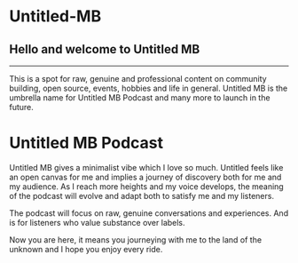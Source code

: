 # Untitled-MB
## Hello and welcome to Untitled MB
***************************************
This is a spot for raw, genuine and professional content on community building, open source, events, hobbies and life in general.
Untitled MB is the umbrella name for Untitled MB Podcast and many more to launch in the future. 



# Untitled MB Podcast
Untitled MB gives a minimalist vibe which I love so much. Untitled feels like an open canvas for me and implies a journey of discovery both for me and my audience. As I reach more heights and my voice develops, the meaning of the podcast will evolve and adapt both to satisfy me and my listeners. 

The podcast will focus on raw, genuine conversations and experiences. And is for listeners who value substance over labels.


Now you are here, it means you journeying with me to the land of the unknown and I hope you enjoy every ride.
